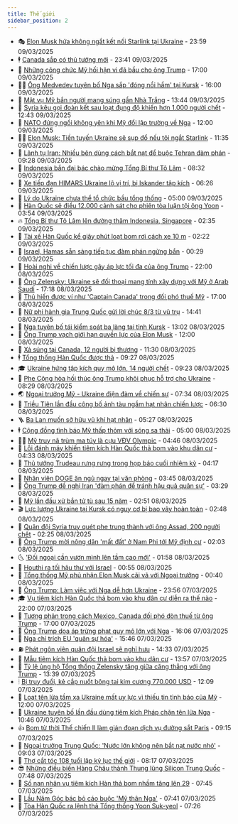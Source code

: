 ```yaml
---
title: Thế giới
sidebar_position: 2
---
```


<!-- vnexpress-the-gioi:START -->
- 🎭 [Elon Musk hứa không ngắt kết nối Starlink tại Ukraine](https://vnexpress.net/elon-musk-hua-khong-ngat-ket-noi-starlink-tai-ukraine-4858841.html) - 23:59 09/03/2025
- 🕴 [Canada sắp có thủ tướng mới](https://vnexpress.net/canada-sap-co-thu-tuong-moi-4858840.html) - 23:41 09/03/2025
- 🤭 [Những công chức Mỹ hối hận vì đã bầu cho ông Trump](https://vnexpress.net/nhung-cong-chuc-my-hoi-han-vi-da-bau-cho-ong-trump-4858319.html) - 17:00 09/03/2025
- 🧑‍💻 [Ông Medvedev tuyên bố Nga sắp &#39;đóng nồi hầm&#39; tại Kursk](https://vnexpress.net/ong-medvedev-tuyen-bo-nga-sap-dong-noi-ham-tai-kursk-4858801.html) - 16:00 09/03/2025
- 🦏 [Mật vụ Mỹ bắn người mang súng gần Nhà Trắng](https://vnexpress.net/mat-vu-my-ban-nguoi-mang-sung-gan-nha-trang-4858784.html) - 13:44 09/03/2025
- 🦒 [Syria kêu gọi đoàn kết sau loạt đụng độ khiến hơn 1.000 người chết](https://vnexpress.net/syria-keu-goi-doan-ket-sau-loat-dung-do-khien-hon-1-000-nguoi-chet-4858774.html) - 12:43 09/03/2025
- 🌈 [NATO đứng ngồi không yên khi Mỹ đổi lập trường về Nga](https://vnexpress.net/nato-dung-ngoi-khong-yen-khi-my-doi-lap-truong-ve-nga-4856427.html) - 12:00 09/03/2025
- 🧑‍🏫 [Elon Musk: Tiền tuyến Ukraine sẽ sụp đổ nếu tôi ngắt Starlink](https://vnexpress.net/elon-musk-tien-tuyen-ukraine-se-sup-do-neu-toi-ngat-starlink-4858754.html) - 11:35 09/03/2025
- 🐲 [Lãnh tụ Iran: Nhiều bên dùng cách bắt nạt để buộc Tehran đàm phán](https://vnexpress.net/lanh-tu-iran-nhieu-ben-dung-cach-bat-nat-de-buoc-tehran-dam-phan-4858720.html) - 09:28 09/03/2025
- 🦒 [Indonesia bắn đại bác chào mừng Tổng Bí thư Tô Lâm](https://vnexpress.net/indonesia-ban-dai-bac-chao-mung-tong-bi-thu-to-lam-4858730.html) - 08:32 09/03/2025
- 🐻 [Xe tiếp đạn HIMARS Ukraine lộ vị trí, bị Iskander tập kích](https://vnexpress.net/xe-tiep-dan-himars-ukraine-lo-vi-tri-bi-iskander-tap-kich-4858668.html) - 06:26 09/03/2025
- 🚀 [Lý do Ukraine chưa thể tổ chức bầu tổng thống](https://vnexpress.net/ly-do-ukraine-chua-the-to-chuc-bau-tong-thong-4856657.html) - 05:00 09/03/2025
- 🥰 [Hàn Quốc sẽ điều 12.000 cảnh sát cho phiên tòa luận tội ông Yoon](https://vnexpress.net/han-quoc-se-dieu-12-000-canh-sat-cho-phien-toa-luan-toi-ong-yoon-4858636.html) - 03:54 09/03/2025
- 🔥 [Tổng Bí thư Tô Lâm lên đường thăm Indonesia, Singapore](https://vnexpress.net/tong-bi-thu-to-lam-len-duong-tham-indonesia-singapore-4858591.html) - 02:35 09/03/2025
- 🥳 [Tài xế Hàn Quốc kể giây phút loạt bom rơi cách xe 10 m](https://vnexpress.net/tai-xe-han-quoc-ke-giay-phut-loat-bom-roi-cach-xe-10-m-4858598.html) - 02:22 09/03/2025
- 💼 [Israel, Hamas sẵn sàng tiếp tục đàm phán ngừng bắn](https://vnexpress.net/israel-hamas-san-sang-tiep-tuc-dam-phan-ngung-ban-4858594.html) - 00:29 09/03/2025
- 🤡 [Hoài nghi về chiến lược gây áp lực tối đa của ông Trump](https://vnexpress.net/hoai-nghi-ve-chien-luoc-gay-ap-luc-toi-da-cua-ong-trump-4858288.html) - 22:00 08/03/2025
- 🌁 [Ông Zelensky: Ukraine sẽ đối thoại mang tính xây dựng với Mỹ ở Arab Saudi](https://vnexpress.net/ong-zelensky-ukraine-se-doi-thoai-mang-tinh-xay-dung-voi-my-o-arab-saudi-4858568.html) - 17:18 08/03/2025
- 🤩 [Thủ hiến được ví như &#39;Captain Canada&#39; trong đối phó thuế Mỹ](https://vnexpress.net/thu-hien-duoc-vi-nhu-captain-canada-trong-doi-pho-thue-my-4858303.html) - 17:00 08/03/2025
- 🎉 [Nữ phi hành gia Trung Quốc gửi lời chúc 8/3 từ vũ trụ](https://vnexpress.net/nu-phi-hanh-gia-trung-quoc-gui-loi-chuc-8-3-tu-vu-tru-4858546.html) - 14:41 08/03/2025
- 🎉 [Nga tuyên bố tái kiểm soát ba làng tại tỉnh Kursk](https://vnexpress.net/nga-tuyen-bo-tai-kiem-soat-ba-lang-tai-tinh-kursk-4858535.html) - 13:02 08/03/2025
- 🌁 [Ông Trump vạch giới hạn quyền lực của Elon Musk](https://vnexpress.net/ong-trump-vach-gioi-han-quyen-luc-cua-elon-musk-4858320.html) - 12:00 08/03/2025
- 🌊 [Xả súng tại Canada, 12 người bị thương](https://vnexpress.net/xa-sung-tai-canada-12-nguoi-bi-thuong-4858525.html) - 11:30 08/03/2025
- 🕴 [Tổng thống Hàn Quốc được thả](https://vnexpress.net/tong-thong-han-quoc-duoc-tha-4858507.html) - 09:27 08/03/2025
- 🎓 [Ukraine hứng tập kích quy mô lớn, 14 người chết](https://vnexpress.net/ukraine-hung-tap-kich-quy-mo-lon-14-nguoi-chet-4858490.html) - 09:23 08/03/2025
- 🦩 [Phe Cộng hòa hối thúc ông Trump khôi phục hỗ trợ cho Ukraine](https://vnexpress.net/phe-cong-hoa-hoi-thuc-ong-trump-khoi-phuc-ho-tro-cho-ukraine-4858356.html) - 08:29 08/03/2025
- 🌏 [Ngoại trưởng Mỹ - Ukraine điện đàm về chiến sự](https://vnexpress.net/ngoai-truong-my-ukraine-dien-dam-ve-chien-su-4858467.html) - 07:34 08/03/2025
- 🌋 [Triều Tiên lần đầu công bố ảnh tàu ngầm hạt nhân chiến lược](https://vnexpress.net/trieu-tien-lan-dau-cong-bo-anh-tau-ngam-hat-nhan-chien-luoc-4858429.html) - 06:30 08/03/2025
- 🪜 [Ba Lan muốn sở hữu vũ khí hạt nhân](https://vnexpress.net/ba-lan-muon-so-huu-vu-khi-hat-nhan-4858363.html) - 05:27 08/03/2025
- 🕴 [Cộng đồng tình báo Mỹ thấp thỏm với sóng sa thải](https://vnexpress.net/cong-dong-tinh-bao-my-thap-thom-voi-song-sa-thai-4857857.html) - 05:00 08/03/2025
- 🧑‍🏫 [Mỹ truy nã trùm ma túy là cựu VĐV Olympic](https://vnexpress.net/my-truy-na-trum-ma-tuy-la-cuu-vdv-olympic-4858370.html) - 04:46 08/03/2025
- 🌮 [Lỗi đánh máy khiến tiêm kích Hàn Quốc thả bom vào khu dân cư](https://vnexpress.net/loi-danh-may-khien-tiem-kich-han-quoc-tha-bom-vao-khu-dan-cu-4858388.html) - 04:33 08/03/2025
- 🚦 [Thủ tướng Trudeau rưng rưng trong họp báo cuối nhiệm kỳ](https://vnexpress.net/thu-tuong-trudeau-rung-rung-trong-hop-bao-cuoi-nhiem-ky-4858368.html) - 04:17 08/03/2025
- 💫 [Nhân viên DOGE ăn ngủ ngay tại văn phòng](https://vnexpress.net/nhan-vien-doge-an-ngu-ngay-tai-van-phong-4858084.html) - 03:45 08/03/2025
- 🤡 [Ông Trump đề nghị Iran &#39;đàm phán để tránh hậu quả quân sự&#39;](https://vnexpress.net/ong-trump-de-nghi-iran-dam-phan-de-tranh-hau-qua-quan-su-4858333.html) - 03:29 08/03/2025
- 🦣 [Mỹ lần đầu xử bắn tử tù sau 15 năm](https://vnexpress.net/my-lan-dau-xu-ban-tu-tu-sau-15-nam-4858312.html) - 02:51 08/03/2025
- 🎬 [Lực lượng Ukraine tại Kursk có nguy cơ bị bao vây hoàn toàn](https://vnexpress.net/luc-luong-ukraine-tai-kursk-co-nguy-co-bi-bao-vay-hoan-toan-4858329.html) - 02:48 08/03/2025
- 🎉 [Quân đội Syria truy quét phe trung thành với ông Assad, 200 người chết](https://vnexpress.net/quan-doi-syria-truy-quet-phe-trung-thanh-voi-ong-assad-200-nguoi-chet-4858307.html) - 02:25 08/03/2025
- 🎡 [Ông Trump mời nông dân &#39;mất đất&#39; ở Nam Phi tới Mỹ định cư](https://vnexpress.net/ong-trump-moi-nong-dan-mat-dat-o-nam-phi-toi-my-dinh-cu-4858258.html) - 02:03 08/03/2025
- 🌜 [&#39;Đối ngoại cần vươn mình lên tầm cao mới&#39;](https://vnexpress.net/doi-ngoai-can-vuon-minh-len-tam-cao-moi-4858291.html) - 01:58 08/03/2025
- 🎡 [Houthi ra tối hậu thư với Israel](https://vnexpress.net/houthi-ra-toi-hau-thu-voi-israel-4858285.html) - 00:55 08/03/2025
- 🤗 [Tổng thống Mỹ phủ nhận Elon Musk cãi vã với Ngoại trưởng](https://vnexpress.net/tong-thong-my-phu-nhan-elon-musk-cai-va-voi-ngoai-truong-4858279.html) - 00:40 08/03/2025
- 🦩 [Ông Trump: Làm việc với Nga dễ hơn Ukraine](https://vnexpress.net/ong-trump-lam-viec-voi-nga-de-hon-ukraine-4858276.html) - 23:56 07/03/2025
- 🎓 [Vụ tiêm kích Hàn Quốc thả bom vào khu dân cư diễn ra thế nào](https://vnexpress.net/vu-tiem-kich-han-quoc-tha-bom-vao-khu-dan-cu-dien-ra-the-nao-4858139.html) - 22:00 07/03/2025
- 🌁 [Tương phản trong cách Mexico, Canada đối phó đòn thuế từ ông Trump](https://vnexpress.net/tuong-phan-trong-cach-mexico-canada-doi-pho-don-thue-tu-ong-trump-vnepre-4857846.html) - 17:00 07/03/2025
- 🤩 [Ông Trump dọa áp trừng phạt quy mô lớn với Nga](https://vnexpress.net/ong-trump-doa-ap-trung-phat-quy-mo-lon-voi-nga-4858251.html) - 16:06 07/03/2025
- 👹 [Nga chỉ trích EU &#39;quân sự hóa&#39;](https://vnexpress.net/nga-chi-trich-eu-quan-su-hoa-4858215.html) - 15:46 07/03/2025
- ⛽️ [Phát ngôn viên quân đội Israel sẽ nghỉ hưu](https://vnexpress.net/phat-ngon-vien-quan-doi-israel-se-nghi-huu-4858228.html) - 14:33 07/03/2025
- 🚀 [Mẫu tiêm kích Hàn Quốc thả bom vào khu dân cư](https://vnexpress.net/mau-tiem-kich-han-quoc-tha-bom-vao-khu-dan-cu-4858213.html) - 13:57 07/03/2025
- 🎡 [Tỷ lệ ủng hộ Tổng thống Zelensky tăng giữa căng thẳng với ông Trump](https://vnexpress.net/ty-le-ung-ho-tong-thong-zelensky-tang-giua-cang-thang-voi-ong-trump-4858205.html) - 13:39 07/03/2025
- 🕯 [Bị truy đuổi, kẻ cắp nuốt bông tai kim cương 770.000 USD](https://vnexpress.net/bi-truy-duoi-ke-cap-nuot-bong-tai-kim-cuong-770-000-usd-4858210.html) - 12:09 07/03/2025
- 🐻 [Loạt tên lửa tầm xa Ukraine mất uy lực vì thiếu tin tình báo của Mỹ](https://vnexpress.net/loat-ten-lua-tam-xa-ukraine-mat-uy-luc-vi-thieu-tin-tinh-bao-cua-my-4857879.html) - 12:00 07/03/2025
- 🚦 [Ukraine tuyên bố lần đầu dùng tiêm kích Pháp chặn tên lửa Nga](https://vnexpress.net/ukraine-tuyen-bo-lan-dau-dung-tiem-kich-phap-chan-ten-lua-nga-4858196.html) - 10:46 07/03/2025
- 👍 [Bom từ thời Thế chiến II làm gián đoạn dịch vụ đường sắt Paris](https://vnexpress.net/bom-tu-thoi-the-chien-ii-lam-gian-doan-dich-vu-duong-sat-paris-4858080.html) - 09:15 07/03/2025
- 🚀 [Ngoại trưởng Trung Quốc: &#39;Nước lớn không nên bắt nạt nước nhỏ&#39;](https://vnexpress.net/ngoai-truong-trung-quoc-nuoc-lon-khong-nen-bat-nat-nuoc-nho-4858107.html) - 09:03 07/03/2025
- 🌮 [Thợ cắt tóc 108 tuổi lập kỷ lục thế giới](https://vnexpress.net/tho-cat-toc-108-tuoi-lap-ky-luc-the-gioi-4858060.html) - 08:17 07/03/2025
- 😎 [Những điều biến Hàng Châu thành Thung lũng Silicon Trung Quốc](https://vnexpress.net/nhung-dieu-bien-hang-chau-thanh-thung-lung-silicon-trung-quoc-4856716.html) - 07:48 07/03/2025
- 🐲 [Số nạn nhân vụ tiêm kích Hàn thả bom nhầm tăng lên 29](https://vnexpress.net/so-nan-nhan-vu-tiem-kich-han-tha-bom-nham-tang-len-29-4858074.html) - 07:45 07/03/2025
- 💫 [Lầu Năm Góc bác bỏ cáo buộc &#39;Mỹ thân Nga&#39;](https://vnexpress.net/lau-nam-goc-bac-bo-cao-buoc-my-than-nga-4858063.html) - 07:41 07/03/2025
- 👀 [Tòa Hàn Quốc ra lệnh thả Tổng thống Yoon Suk-yeol](https://vnexpress.net/toa-han-quoc-ra-lenh-tha-tong-thong-yoon-suk-yeol-4858068.html) - 07:26 07/03/2025<!-- vnexpress-the-gioi:END -->